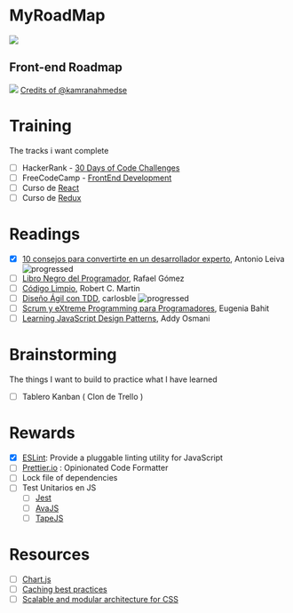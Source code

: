# MyRoadMap

![](https://i.imgur.com/MWkeM18.png)

## Front-end Roadmap

![](https://i.imgur.com/qx54HvK.png)
[Credits of @kamranahmedse](https://github.com/kamranahmedse/developer-roadmap)

# Training
The tracks i want complete

- [ ] HackerRank - [30 Days of Code Challenges](https://www.hackerrank.com/domains/tutorials/30-days-of-code)
- [ ] FreeCodeCamp - [FrontEnd Development](https://www.freecodecamp.org/map)
- [ ] Curso de [React](http://cursos.carlosazaustre.es/p/react-js)
- [ ] Curso de [Redux](http://cursos.carlosazaustre.es/p/curso-profesional-de-redux-y-react)

# Readings
- [x] [10 consejos para convertirte en un desarrollador experto](https://leanpub.com/desarrollador-experto), Antonio Leiva ![progressed](http://progressed.io/bar/100)   
- [ ] [Libro Negro del Programador](https://www.amazon.com/Libro-Negro-del-Programador-desarrollando-ebook/dp/B00J5RHHNW), Rafael Gómez
- [ ] [Código Limpio](https://www.amazon.es/C%C3%B3digo-Limpio-desarrollo-software-Programaci%C3%B3n/dp/8441532109),  Robert C. Martin
- [ ] [Diseño Ágil con TDD](http://www.carlosble.com/downloads/disenoAgilConTdd_ebook.pdf), carlosble ![progressed](http://progressed.io/bar/10)
- [ ] [Scrum y eXtreme Programming para Programadores](http://www.safecreative.org/work/1205011563509-scrum-y-extreme-programming-para-programadores-eugenia-bahit), Eugenia Bahit
- [ ] [Learning JavaScript Design Patterns](https://addyosmani.com/resources/essentialjsdesignpatterns/book/), Addy Osmani

# Brainstorming
The things I want to build to practice what I have learned

- [ ] Tablero Kanban ( Clon de Trello )

# Rewards
- [x] [ESLint](https://eslint.org/): Provide a pluggable linting utility for JavaScript
- [ ] [Prettier.io](https://prettier.io/) : Opinionated Code Formatter
- [ ] Lock file of dependencies
- [ ] Test Unitarios en JS
  - [ ] [Jest](https://facebook.github.io/jest/)
  - [ ] [AvaJS](https://github.com/avajs/ava)
  - [ ] [TapeJS](https://github.com/substack/tape)

# Resources
- [ ] [Chart.js](http://www.chartjs.org/)
- [ ] [Caching best practices](https://jakearchibald.com/2016/caching-best-practices/)
- [ ] [Scalable and modular architecture for CSS](https://smacss.com/)
